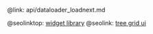 @link: api/dataloader_loadnext.md

@seolinktop: [widget library](https://webix.com)
@seolink: [tree grid ui](https://webix.com/widget/treetable/)